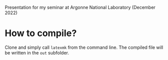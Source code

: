 Presentation for my seminar at Argonne National Laboratory (December 2022)

# How to compile?

Clone and simply call `latexmk` from the command line. The compiled file will be
written in the `out` subfolder.
